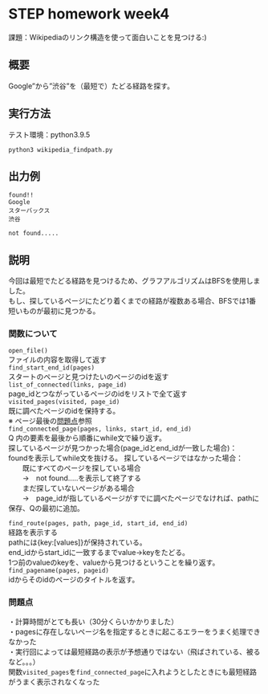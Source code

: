 # STEP homework week4  
課題：Wikipediaのリンク構造を使って面白いことを見つける:)
    
## 概要
Google”から”渋谷”を（最短で）たどる経路を探す。

## 実行方法  
テスト環境：python3.9.5  
```
python3 wikipedia_findpath.py      
```

## 出力例
```
found!!  
Google  
スターバックス
渋谷
```
```
not found.....
```

## 説明
今回は最短でたどる経路を見つけるため、グラフアルゴリズムはBFSを使用しました。  
もし、探しているページにたどり着くまでの経路が複数ある場合、BFSでは1番短いものが最初に見つかる。  

### 関数について
`open_file()`   
ファイルの内容を取得して返す  
`find_start_end_id(pages)`  
スタートのページと見つけたいのページのidを返す  
`list_of_connected(links, page_id)`  
page_idとつながっているページのidをリストで全て返す  
`visited_pages(visited, page_id)`  
既に調べたページのidを保持する。  
※ ページ最後の[問題点](#問題点)参照  
`find_connected_page(pages, links, start_id, end_id)`    
Q 内の要素を最後から順番にwhile文で繰り返す。  
探しているページが見つかった場合(page_idとend_idが一致した場合)：  
foundを表示してwhile文を抜ける。
探しているページではなかった場合：  
　　既にすべてのページを探している場合  
　　→　not found.....を表示して終了する  
　　まだ探していないページがある場合　　  
　　→　page_idが指しているページがすでに調べたページでなければ、pathに保存、Qの最初に追加。  

`find_route(pages, path, page_id, start_id, end_id)`  
経路を表示する  
pathには{key:[values]}が保持されている。  
end_idからstart_idに一致するまでvalue->keyをたどる。  
1つ前のvalueのkeyを、valueから見つけるということを繰り返す。  
`find_pagename(pages, pageid)`  
idからそのidのページのタイトルを返す。    
### 問題点  
・計算時間がとても長い（30分くらいかかりました）  
・pagesに存在しないページ名を指定するときに起こるエラーをうまく処理できなかった  
・実行回によっては最短経路の表示が予想通りではない（飛ばされている、被るなど。。。）  
  関数`visited_pages`を`find_connected_page`に入れようとしたときにも最短経路がうまく表示されなくなった  

